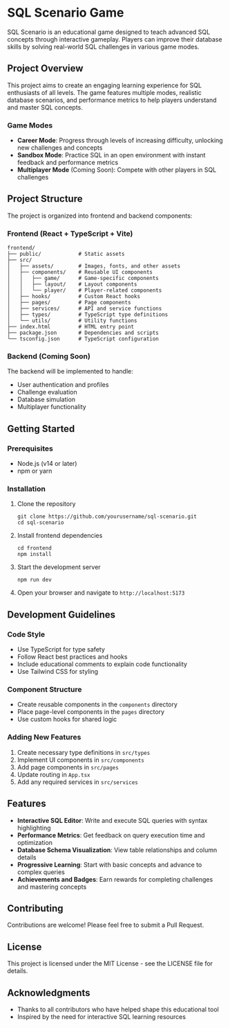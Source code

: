 # SQL Scenario Game

SQL Scenario is an educational game designed to teach advanced SQL concepts through interactive gameplay. Players can improve their database skills by solving real-world SQL challenges in various game modes.

## Project Overview

This project aims to create an engaging learning experience for SQL enthusiasts of all levels. The game features multiple modes, realistic database scenarios, and performance metrics to help players understand and master SQL concepts.

### Game Modes

- **Career Mode**: Progress through levels of increasing difficulty, unlocking new challenges and concepts
- **Sandbox Mode**: Practice SQL in an open environment with instant feedback and performance metrics
- **Multiplayer Mode** (Coming Soon): Compete with other players in SQL challenges

## Project Structure

The project is organized into frontend and backend components:

### Frontend (React + TypeScript + Vite)

```
frontend/
├── public/            # Static assets
├── src/
│   ├── assets/        # Images, fonts, and other assets
│   ├── components/    # Reusable UI components
│   │   ├── game/      # Game-specific components
│   │   ├── layout/    # Layout components
│   │   └── player/    # Player-related components
│   ├── hooks/         # Custom React hooks
│   ├── pages/         # Page components
│   ├── services/      # API and service functions
│   ├── types/         # TypeScript type definitions
│   └── utils/         # Utility functions
├── index.html         # HTML entry point
├── package.json       # Dependencies and scripts
└── tsconfig.json      # TypeScript configuration
```

### Backend (Coming Soon)

The backend will be implemented to handle:
- User authentication and profiles
- Challenge evaluation
- Database simulation
- Multiplayer functionality

## Getting Started

### Prerequisites

- Node.js (v14 or later)
- npm or yarn

### Installation

1. Clone the repository
   ```
   git clone https://github.com/yourusername/sql-scenario.git
   cd sql-scenario
   ```

2. Install frontend dependencies
   ```
   cd frontend
   npm install
   ```

3. Start the development server
   ```
   npm run dev
   ```

4. Open your browser and navigate to `http://localhost:5173`

## Development Guidelines

### Code Style

- Use TypeScript for type safety
- Follow React best practices and hooks
- Include educational comments to explain code functionality
- Use Tailwind CSS for styling

### Component Structure

- Create reusable components in the `components` directory
- Place page-level components in the `pages` directory
- Use custom hooks for shared logic

### Adding New Features

1. Create necessary type definitions in `src/types`
2. Implement UI components in `src/components`
3. Add page components in `src/pages`
4. Update routing in `App.tsx`
5. Add any required services in `src/services`

## Features

- **Interactive SQL Editor**: Write and execute SQL queries with syntax highlighting
- **Performance Metrics**: Get feedback on query execution time and optimization
- **Database Schema Visualization**: View table relationships and column details
- **Progressive Learning**: Start with basic concepts and advance to complex queries
- **Achievements and Badges**: Earn rewards for completing challenges and mastering concepts

## Contributing

Contributions are welcome! Please feel free to submit a Pull Request.

## License

This project is licensed under the MIT License - see the LICENSE file for details.

## Acknowledgments

- Thanks to all contributors who have helped shape this educational tool
- Inspired by the need for interactive SQL learning resources
